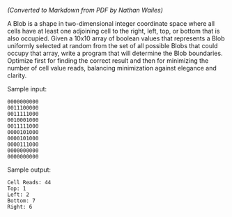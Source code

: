 *(Converted to Markdown from PDF by Nathan Wailes)*

A Blob is a shape in two-dimensional integer coordinate space where all cells have at least one
adjoining cell to the right, left, top, or bottom that is also occupied. Given a 10x10 array of
boolean values that represents a Blob uniformly selected at random from the set of all
possible Blobs that could occupy that array, write a program that will determine the Blob
boundaries. Optimize first for finding the correct result and then for minimizing the number of
cell value reads, balancing minimization against elegance and clarity.

Sample input:
```
0000000000
0011100000
0011111000
0010001000
0011111000
0000101000
0000101000
0000111000
0000000000
0000000000
```
Sample output:
```
Cell Reads: 44
Top: 1
Left: 2
Bottom: 7
Right: 6
```